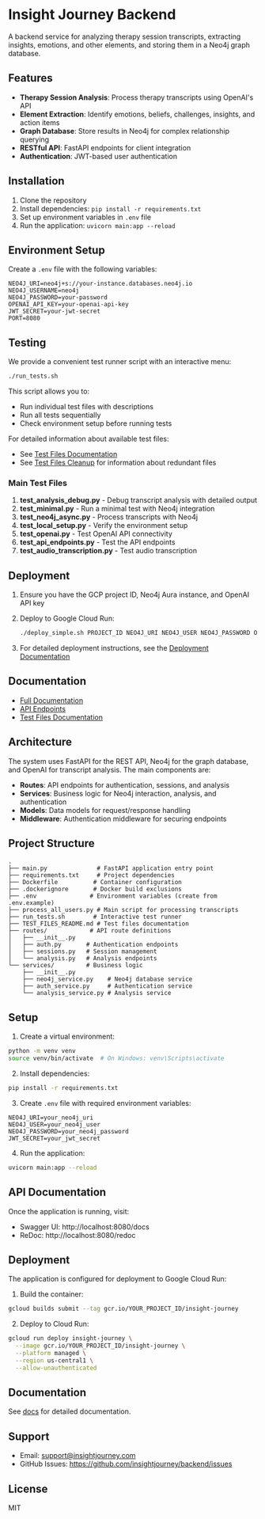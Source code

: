 # Insight Journey Backend

A backend service for analyzing therapy session transcripts, extracting insights, emotions, and other elements, and storing them in a Neo4j graph database.

## Features

- **Therapy Session Analysis**: Process therapy transcripts using OpenAI's API
- **Element Extraction**: Identify emotions, beliefs, challenges, insights, and action items
- **Graph Database**: Store results in Neo4j for complex relationship querying
- **RESTful API**: FastAPI endpoints for client integration
- **Authentication**: JWT-based user authentication

## Installation

1. Clone the repository
2. Install dependencies: `pip install -r requirements.txt`
3. Set up environment variables in `.env` file
4. Run the application: `uvicorn main:app --reload`

## Environment Setup

Create a `.env` file with the following variables:

```
NEO4J_URI=neo4j+s://your-instance.databases.neo4j.io
NEO4J_USERNAME=neo4j
NEO4J_PASSWORD=your-password
OPENAI_API_KEY=your-openai-api-key
JWT_SECRET=your-jwt-secret
PORT=8080
```

## Testing

We provide a convenient test runner script with an interactive menu:

```bash
./run_tests.sh
```

This script allows you to:
- Run individual test files with descriptions
- Run all tests sequentially
- Check environment setup before running tests

For detailed information about available test files:
- See [Test Files Documentation](./TEST_FILES_README.md)
- See [Test Files Cleanup](./test_files_cleanup.md) for information about redundant files

### Main Test Files

1. **test_analysis_debug.py** - Debug transcript analysis with detailed output
2. **test_minimal.py** - Run a minimal test with Neo4j integration
3. **test_neo4j_async.py** - Process transcripts with Neo4j
4. **test_local_setup.py** - Verify the environment setup
5. **test_openai.py** - Test OpenAI API connectivity
6. **test_api_endpoints.py** - Test the API endpoints
7. **test_audio_transcription.py** - Test audio transcription

## Deployment

1. Ensure you have the GCP project ID, Neo4j Aura instance, and OpenAI API key
2. Deploy to Google Cloud Run:
   ```bash
   ./deploy_simple.sh PROJECT_ID NEO4J_URI NEO4J_USER NEO4J_PASSWORD OPENAI_API_KEY
   ```

3. For detailed deployment instructions, see the [Deployment Documentation](./docs/DOCUMENTATION.md)

## Documentation

- [Full Documentation](./docs/DOCUMENTATION.md)
- [API Endpoints](./docs/DOCUMENTATION.md#api-endpoints)
- [Test Files Documentation](./TEST_FILES_README.md)

## Architecture

The system uses FastAPI for the REST API, Neo4j for the graph database, and OpenAI for transcript analysis. The main components are:

- **Routes**: API endpoints for authentication, sessions, and analysis
- **Services**: Business logic for Neo4j interaction, analysis, and authentication
- **Models**: Data models for request/response handling
- **Middleware**: Authentication middleware for securing endpoints

## Project Structure

```
.
├── main.py              # FastAPI application entry point
├── requirements.txt     # Project dependencies
├── Dockerfile          # Container configuration
├── .dockerignore       # Docker build exclusions
├── .env               # Environment variables (create from .env.example)
├── process_all_users.py # Main script for processing transcripts
├── run_tests.sh        # Interactive test runner
├── TEST_FILES_README.md # Test files documentation
├── routes/            # API route definitions
│   ├── __init__.py
│   ├── auth.py       # Authentication endpoints
│   ├── sessions.py   # Session management
│   └── analysis.py   # Analysis endpoints
└── services/         # Business logic
    ├── __init__.py
    ├── neo4j_service.py    # Neo4j database service
    ├── auth_service.py     # Authentication service
    └── analysis_service.py # Analysis service
```

## Setup

1. Create a virtual environment:
```bash
python -m venv venv
source venv/bin/activate  # On Windows: venv\Scripts\activate
```

2. Install dependencies:
```bash
pip install -r requirements.txt
```

3. Create `.env` file with required environment variables:
```
NEO4J_URI=your_neo4j_uri
NEO4J_USER=your_neo4j_user
NEO4J_PASSWORD=your_neo4j_password
JWT_SECRET=your_jwt_secret
```

4. Run the application:
```bash
uvicorn main:app --reload
```

## API Documentation

Once the application is running, visit:
- Swagger UI: http://localhost:8080/docs
- ReDoc: http://localhost:8080/redoc

## Deployment

The application is configured for deployment to Google Cloud Run:

1. Build the container:
```bash
gcloud builds submit --tag gcr.io/YOUR_PROJECT_ID/insight-journey
```

2. Deploy to Cloud Run:
```bash
gcloud run deploy insight-journey \
  --image gcr.io/YOUR_PROJECT_ID/insight-journey \
  --platform managed \
  --region us-central1 \
  --allow-unauthenticated
```

## Documentation
See [docs](./docs) for detailed documentation.

## Support
- Email: support@insightjourney.com
- GitHub Issues: https://github.com/insightjourney/backend/issues

## License
MIT 